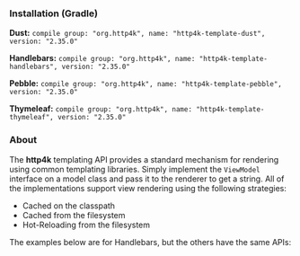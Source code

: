 ### Installation (Gradle)
**Dust:** ```compile group: "org.http4k", name: "http4k-template-dust", version: "2.35.0"```

**Handlebars:** ```compile group: "org.http4k", name: "http4k-template-handlebars", version: "2.35.0"```

**Pebble:** ```compile group: "org.http4k", name: "http4k-template-pebble", version: "2.35.0"```

**Thymeleaf:** ```compile group: "org.http4k", name: "http4k-template-thymeleaf", version: "2.35.0"```

### About
The **http4k** templating API provides a standard mechanism for rendering using common templating libraries. Simply implement the `ViewModel` interface on a model class and pass it to the renderer to get a string. All of the implementations support view rendering using the following strategies:

* Cached on the classpath
* Cached from the filesystem
* Hot-Reloading from the filesystem

The examples below are for Handlebars, but the others have the same APIs:
<script src="https://gist-it.appspot.com/https://github.com/http4k/http4k/blob/master/src/docs/guide/modules/templating/example.kt"></script>
